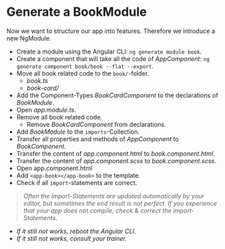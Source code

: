 # Generate a BookModule

Now we want to structure our app into features.
Therefore we introduce a new NgModule.

- Create a module using the Angular CLI: `ng generate module book`.
- Create a component that will take all the code of _AppComponent_: `ng generate component book/book --flat --export`.
- Move all book related code to the `book/`-folder.
  - _book.ts_
  - _book-card/_
- Add the Component-Types _BookCardComponent_ to the declarations of _BookModule_.
- Open _app.module.ts_.
- Remove all book related code.
  - Remove _BookCardComponent_ from declarations.
- Add _BookModule_ to the `imports`-Collection.
- Transfer all properties and methods of _AppComponent_ to _BookComponent_.
- Transfer the content of _app.component.html_ to _book.component.html_.
- Transfer the content of _app.component.scss_ to _book.component.scss_.
- Open app.component.html
- Add `<app-book></app-book>` to the template.
- Check if all `import`-statements are correct.

> *Often the import-Statements are updated automatically by your editor, but sometimes the end result is not perfect. If you experience that your app does not compile, check & correct the import-Statements.*
- *If it still not works, reboot the Angular CLI.*
- *If it still not works, consult your trainer.*
